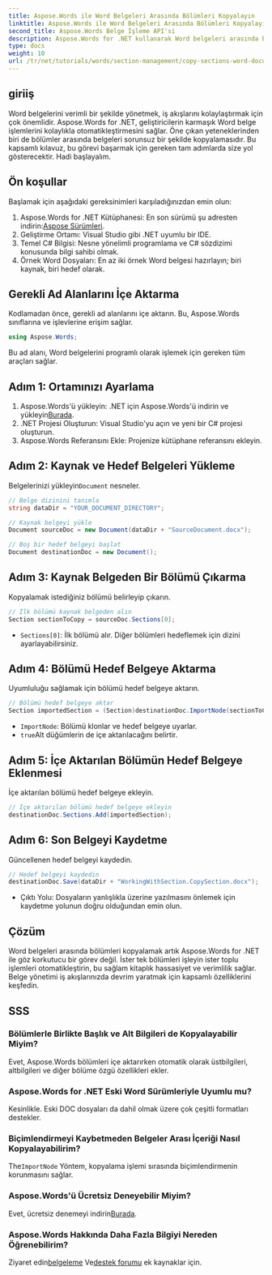 ```yaml
---
title: Aspose.Words ile Word Belgeleri Arasında Bölümleri Kopyalayın
linktitle: Aspose.Words ile Word Belgeleri Arasında Bölümleri Kopyalayın
second_title: Aspose.Words Belge İşleme API'si
description: Aspose.Words for .NET kullanarak Word belgeleri arasında bölümlerin nasıl etkili bir şekilde kopyalanacağını adım adım öğrenin. Bu ayrıntılı kılavuz ön koşulları, kod örneklerini, gelişmiş ipuçlarını ve SSS'leri kapsar.
type: docs
weight: 10
url: /tr/net/tutorials/words/section-management/copy-sections-word-documents/
---
```

## giriiş

Word belgelerini verimli bir şekilde yönetmek, iş akışlarını kolaylaştırmak için çok önemlidir. Aspose.Words for .NET, geliştiricilerin karmaşık Word belge işlemlerini kolaylıkla otomatikleştirmesini sağlar. Öne çıkan yeteneklerinden biri de bölümler arasında belgeleri sorunsuz bir şekilde kopyalamasıdır. Bu kapsamlı kılavuz, bu görevi başarmak için gereken tam adımlarda size yol gösterecektir. Hadi başlayalım.

## Ön koşullar

Başlamak için aşağıdaki gereksinimleri karşıladığınızdan emin olun:

1.  Aspose.Words for .NET Kütüphanesi: En son sürümü şu adresten indirin:[Aspose Sürümleri](https://releases.aspose.com/words/net/).
2. Geliştirme Ortamı: Visual Studio gibi .NET uyumlu bir IDE.
3. Temel C# Bilgisi: Nesne yönelimli programlama ve C# sözdizimi konusunda bilgi sahibi olmak.
4. Örnek Word Dosyaları: En az iki örnek Word belgesi hazırlayın; biri kaynak, biri hedef olarak.

## Gerekli Ad Alanlarını İçe Aktarma

Kodlamadan önce, gerekli ad alanlarını içe aktarın. Bu, Aspose.Words sınıflarına ve işlevlerine erişim sağlar.

```csharp
using Aspose.Words;
```

Bu ad alanı, Word belgelerini programlı olarak işlemek için gereken tüm araçları sağlar.

## Adım 1: Ortamınızı Ayarlama

1. Aspose.Words'ü yükleyin: .NET için Aspose.Words'ü indirin ve yükleyin[Burada](https://releases.aspose.com/words/net/).
2. .NET Projesi Oluşturun: Visual Studio'yu açın ve yeni bir C# projesi oluşturun.
3. Aspose.Words Referansını Ekle: Projenize kütüphane referansını ekleyin.

## Adım 2: Kaynak ve Hedef Belgeleri Yükleme

 Belgelerinizi yükleyin`Document` nesneler.

```csharp
// Belge dizinini tanımla
string dataDir = "YOUR_DOCUMENT_DIRECTORY";

// Kaynak belgeyi yükle
Document sourceDoc = new Document(dataDir + "SourceDocument.docx");

// Boş bir hedef belgeyi başlat
Document destinationDoc = new Document();
```

## Adım 3: Kaynak Belgeden Bir Bölümü Çıkarma

Kopyalamak istediğiniz bölümü belirleyip çıkarın.

```csharp
// İlk bölümü kaynak belgeden alın
Section sectionToCopy = sourceDoc.Sections[0];
```

- `Sections[0]`: İlk bölümü alır. Diğer bölümleri hedeflemek için dizini ayarlayabilirsiniz.

## Adım 4: Bölümü Hedef Belgeye Aktarma

Uyumluluğu sağlamak için bölümü hedef belgeye aktarın.

```csharp
// Bölümü hedef belgeye aktar
Section importedSection = (Section)destinationDoc.ImportNode(sectionToCopy, true);
```

- `ImportNode`: Bölümü klonlar ve hedef belgeye uyarlar.
- `true`Alt düğümlerin de içe aktarılacağını belirtir.

## Adım 5: İçe Aktarılan Bölümün Hedef Belgeye Eklenmesi

İçe aktarılan bölümü hedef belgeye ekleyin.

```csharp
// İçe aktarılan bölümü hedef belgeye ekleyin
destinationDoc.Sections.Add(importedSection);
```

## Adım 6: Son Belgeyi Kaydetme

Güncellenen hedef belgeyi kaydedin.

```csharp
// Hedef belgeyi kaydedin
destinationDoc.Save(dataDir + "WorkingWithSection.CopySection.docx");
```

- Çıktı Yolu: Dosyaların yanlışlıkla üzerine yazılmasını önlemek için kaydetme yolunun doğru olduğundan emin olun.

## Çözüm

Word belgeleri arasında bölümleri kopyalamak artık Aspose.Words for .NET ile göz korkutucu bir görev değil. İster tek bölümleri işleyin ister toplu işlemleri otomatikleştirin, bu sağlam kitaplık hassasiyet ve verimlilik sağlar. Belge yönetimi iş akışlarınızda devrim yaratmak için kapsamlı özelliklerini keşfedin.

## SSS

### Bölümlerle Birlikte Başlık ve Alt Bilgileri de Kopyalayabilir Miyim?
Evet, Aspose.Words bölümleri içe aktarırken otomatik olarak üstbilgileri, altbilgileri ve diğer bölüme özgü özellikleri ekler.

### Aspose.Words for .NET Eski Word Sürümleriyle Uyumlu mu?
Kesinlikle. Eski DOC dosyaları da dahil olmak üzere çok çeşitli formatları destekler.

### Biçimlendirmeyi Kaybetmeden Belgeler Arası İçeriği Nasıl Kopyalayabilirim?
 The`ImportNode` Yöntem, kopyalama işlemi sırasında biçimlendirmenin korunmasını sağlar.

### Aspose.Words'ü Ücretsiz Deneyebilir Miyim?
 Evet, ücretsiz denemeyi indirin[Burada](https://releases.aspose.com/).

### Aspose.Words Hakkında Daha Fazla Bilgiyi Nereden Öğrenebilirim?
 Ziyaret edin[belgeleme](https://reference.aspose.com/words/net/) Ve[destek forumu](https://forum.aspose.com/c/words/8) ek kaynaklar için.